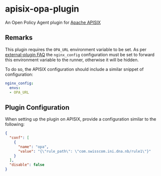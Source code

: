 # apisix-opa-plugin

An Open Policy Agent plugin for [Apache APISIX](https://apisix.apache.org/)


## Remarks

This plugin requires the `OPA_URL` environment variable to be set. As per 
[external-plugin FAQ](https://apisix.apache.org/docs/apisix/external-plugin/#when-managing-by-apisix-the-runner-cant-access-my-environment-variable)
the `nginx_config` configuration must be set to forward this environment variable to the runner,
otherwise it will be hidden.
  
To do so, the APISIX configuration should include a similar snippet of configuration:

```yaml
nginx_config:
  envs:
  - OPA_URL
```

## Plugin Configuration

When setting up the plugin on APISIX, provide a configuration
similar to the following:
```json
{
  "conf": [
    {
      "name": "opa",
      "value": "{\"rule_path\": \"com.swisscom.ini.dna.nb/rule1\"}"
    }
  ],
  "disable": false
}
```
